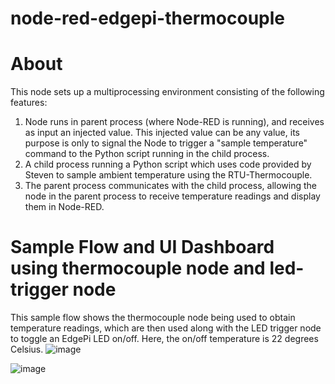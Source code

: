 # node-red-edgepi-thermocouple

# About
This node sets up a multiprocessing environment consisting of the following features:
1. Node runs in parent process (where Node-RED is running), and receives as input an injected value. This injected value can be any value, its purpose is only to signal the Node to trigger a "sample temperature" command to the Python script running in the child process.
2. A child process running a Python script which uses code provided by Steven to sample ambient temperature using the RTU-Thermocouple.
3. The parent process communicates with the child process, allowing the node in the parent process to receive temperature readings and display them in Node-RED.

# Sample Flow and UI Dashboard using thermocouple node and led-trigger node
This sample flow shows the thermocouple node being used to obtain temperature readings, which are then used along with the LED trigger node to toggle an EdgePi LED on/off. Here, the on/off temperature is 22 degrees Celsius.
![image](https://user-images.githubusercontent.com/77416463/168387969-cbb8d35d-18b3-466d-bfad-35fafe99dc3a.png)

![image](https://user-images.githubusercontent.com/77416463/168388038-11ca8577-ead7-46b5-9694-90ba213fe9f6.png)
